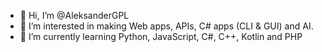 - 👋 Hi, I’m @AleksanderGPL
- 👀 I’m interested in making Web apps, APIs, C# apps (CLI & GUI) and AI.
- 🌱 I’m currently learning Python, JavaScript, C#, C++, Kotlin and PHP

